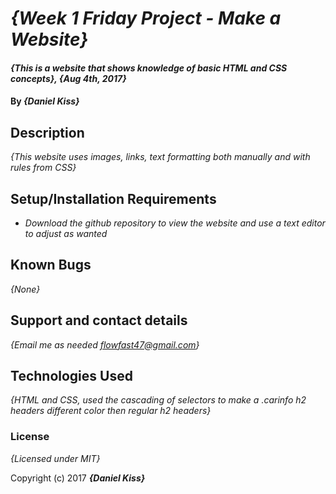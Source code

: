 # _{Week 1 Friday Project - Make a Website}_

#### _{This is a website that shows knowledge of basic HTML and CSS concepts}, {Aug 4th, 2017}_

#### By _**{Daniel Kiss}**_

## Description

_{This website uses images, links, text formatting both manually and with rules from CSS}_

## Setup/Installation Requirements

* _Download the github repository to view the website and use a text editor to adjust as wanted_


## Known Bugs

_{None}_

## Support and contact details

_{Email me as needed flowfast47@gmail.com}_

## Technologies Used

_{HTML and CSS, used the cascading of selectors to make a .carinfo h2 headers different color then regular h2 headers}_

### License

*{Licensed under MIT}*

Copyright (c) 2017 **_{Daniel Kiss}_**
